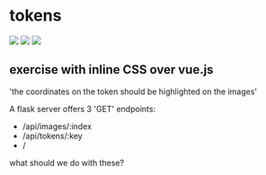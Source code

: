 # tokens

![](https://img.shields.io/badge/python-3-blue) ![](https://img.shields.io/badge/flask-v1.1-blue) ![](https://img.shields.io/badge/vue.js-3-yellow)

exercise with inline CSS over vue.js
---

'the coordinates on the token should be highlighted on the images'

A flask server offers 3 'GET' endpoints:
  - /api/images/:index
  - /api/tokens/:key
  - /
  
  what should we do with these?
